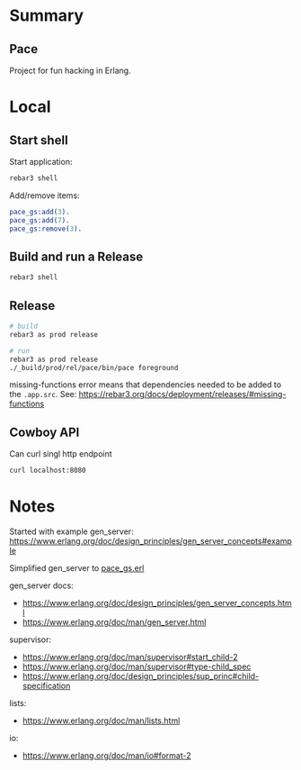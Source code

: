 # Summary

## Pace

Project for fun hacking in Erlang.

# Local

## Start shell

Start application:

```bash
rebar3 shell
```

Add/remove items:

```erlang
pace_gs:add(3).
pace_gs:add(7).
pace_gs:remove(3).
```

## Build and run a Release

```bash
rebar3 shell
```

## Release

```bash
# build
rebar3 as prod release

# run
rebar3 as prod release
./_build/prod/rel/pace/bin/pace foreground
```

missing-functions error means that dependencies needed to be added to the `.app.src`. See: https://rebar3.org/docs/deployment/releases/#missing-functions

## Cowboy API

Can curl singl http endpoint

```bash
curl localhost:8080
```

# Notes

Started with example gen_server:
https://www.erlang.org/doc/design_principles/gen_server_concepts#example

Simplified gen_server to [pace_gs.erl](#src/pace_gs.erl)

gen_server docs:

- https://www.erlang.org/doc/design_principles/gen_server_concepts.html
- https://www.erlang.org/doc/man/gen_server.html

supervisor:

- https://www.erlang.org/doc/man/supervisor#start_child-2
- https://www.erlang.org/doc/man/supervisor#type-child_spec
- https://www.erlang.org/doc/design_principles/sup_princ#child-specification

lists:

- https://www.erlang.org/doc/man/lists.html

io:

- https://www.erlang.org/doc/man/io#format-2

